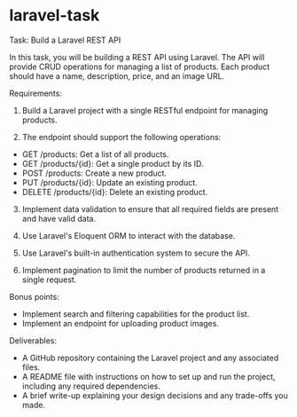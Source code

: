 # laravel-task

Task: Build a Laravel REST API

In this task, you will be building a REST API using Laravel. The API will provide CRUD operations for managing a list of products. Each product should have a name, description, price, and an image URL.

Requirements:

1. Build a Laravel project with a single RESTful endpoint for managing products.

2. The endpoint should support the following operations:
* GET /products: Get a list of all products.
* GET /products/{id}: Get a single product by its ID.
* POST /products: Create a new product.
* PUT /products/{id}: Update an existing product.
* DELETE /products/{id}: Delete an existing product.

3. Implement data validation to ensure that all required fields are present and have valid data.

4. Use Laravel's Eloquent ORM to interact with the database.

5. Use Laravel's built-in authentication system to secure the API.

6. Implement pagination to limit the number of products returned in a single request.

Bonus points:

* Implement search and filtering capabilities for the product list.
* Implement an endpoint for uploading product images.

Deliverables:

* A GitHub repository containing the Laravel project and any associated files.
* A README file with instructions on how to set up and run the project, including any required dependencies.
* A brief write-up explaining your design decisions and any trade-offs you made.

